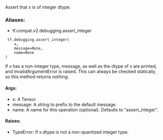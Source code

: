 Assert that x is of integer dtype.
### Aliases:
- tf.compat.v2.debugging.assert_integer

```
 tf.debugging.assert_integer(
    x,
    message=None,
    name=None
)
```
If x has a non-integer type, message, as well as the dtype of x are printed, and InvalidArgumentError is raised.
This can always be checked statically, so this method returns nothing.
#### Args:
- x: A Tensor.
- message: A string to prefix to the default message.
- name: A name for this operation (optional). Defaults to "assert_integer".
#### Raises:
- TypeError: If x.dtype is not a non-quantized integer type.
